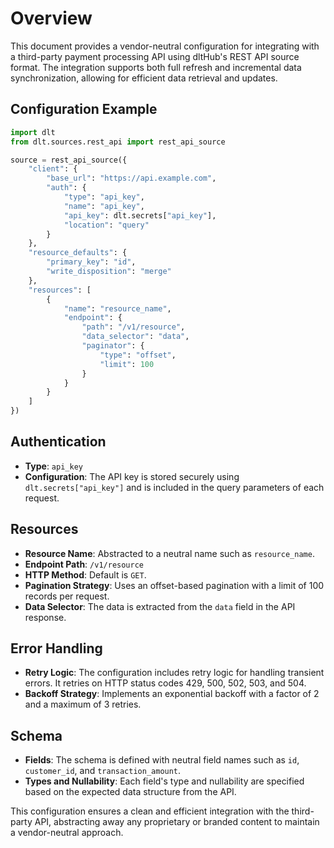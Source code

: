 # Overview

This document provides a vendor-neutral configuration for integrating with a third-party payment processing API using dltHub's REST API source format. The integration supports both full refresh and incremental data synchronization, allowing for efficient data retrieval and updates.

## Configuration Example

```python
import dlt
from dlt.sources.rest_api import rest_api_source

source = rest_api_source({
    "client": {
        "base_url": "https://api.example.com",
        "auth": {
            "type": "api_key",
            "name": "api_key",
            "api_key": dlt.secrets["api_key"],
            "location": "query"
        }
    },
    "resource_defaults": {
        "primary_key": "id",
        "write_disposition": "merge"
    },
    "resources": [
        {
            "name": "resource_name",
            "endpoint": {
                "path": "/v1/resource",
                "data_selector": "data",
                "paginator": {
                    "type": "offset",
                    "limit": 100
                }
            }
        }
    ]
})
```

## Authentication

- **Type**: `api_key`
- **Configuration**: The API key is stored securely using `dlt.secrets["api_key"]` and is included in the query parameters of each request.

## Resources

- **Resource Name**: Abstracted to a neutral name such as `resource_name`.
- **Endpoint Path**: `/v1/resource`
- **HTTP Method**: Default is `GET`.
- **Pagination Strategy**: Uses an offset-based pagination with a limit of 100 records per request.
- **Data Selector**: The data is extracted from the `data` field in the API response.

## Error Handling

- **Retry Logic**: The configuration includes retry logic for handling transient errors. It retries on HTTP status codes 429, 500, 502, 503, and 504.
- **Backoff Strategy**: Implements an exponential backoff with a factor of 2 and a maximum of 3 retries.

## Schema

- **Fields**: The schema is defined with neutral field names such as `id`, `customer_id`, and `transaction_amount`.
- **Types and Nullability**: Each field's type and nullability are specified based on the expected data structure from the API.

This configuration ensures a clean and efficient integration with the third-party API, abstracting away any proprietary or branded content to maintain a vendor-neutral approach.